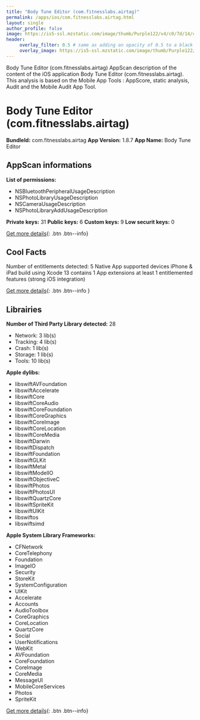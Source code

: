 ```yaml
---
title: "Body Tune Editor (com.fitnesslabs.airtag)"
permalink: /apps/ios/com.fitnesslabs.airtag.html
layout: single
author_profile: false
image: https://is5-ssl.mzstatic.com/image/thumb/Purple122/v4/c0/7d/14/c07d14fb-5691-483d-0a1b-282190ec1e1f/AppIcon-0-0-1x_U007emarketing-0-0-0-7-0-0-sRGB-0-0-0-GLES2_U002c0-512MB-85-220-0-0.png/512x512bb.jpg
header: 
     overlay_filter: 0.5 # same as adding an opacity of 0.5 to a black background
     overlay_image: https://is5-ssl.mzstatic.com/image/thumb/Purple122/v4/c0/7d/14/c07d14fb-5691-483d-0a1b-282190ec1e1f/AppIcon-0-0-1x_U007emarketing-0-0-0-7-0-0-sRGB-0-0-0-GLES2_U002c0-512MB-85-220-0-0.png/512x512bb.jpg
---
```

Body Tune Editor (com.fitnesslabs.airtag) AppScan description of the content of the iOS application Body Tune Editor (com.fitnesslabs.airtag). This analysis is based on the Mobile App Tools : AppScore, static analysis, Audit and the Mobile Audit App Tool.

# Body Tune Editor (com.fitnesslabs.airtag)

**BundleId:** com.fitnesslabs.airtag
**App Version:** 1.8.7
**App Name:** Body Tune Editor


## AppScan informations 

**List of permissions:** 
- NSBluetoothPeripheralUsageDescription
- NSPhotoLibraryUsageDescription
- NSCameraUsageDescription
- NSPhotoLibraryAddUsageDescription
  
  
**Private keys:** 31
**Public keys:** 6
**Custom keys:** 9
**Low securit keys:** 0
  
[Get more details](/pricing.html){: .btn .btn--info}

## Cool Facts

Number of entitlements detected: 5
Native App
supported devices iPhone & iPad
build using Xcode 13
contains 1 App extensions
at least 1 entitlemented features (strong iOS integration)
  
[Get more details](/pricing.html){: .btn .btn--info }

## Librairies 
**Number of Third Party Library detected:** 28
- Network: 3 lib(s)
- Tracking: 4 lib(s)
- Crash: 1 lib(s)
- Storage: 1 lib(s)
- Tools: 10 lib(s)


**Apple dylibs:**
- libswiftAVFoundation
- libswiftAccelerate
- libswiftCore
- libswiftCoreAudio
- libswiftCoreFoundation
- libswiftCoreGraphics
- libswiftCoreImage
- libswiftCoreLocation
- libswiftCoreMedia
- libswiftDarwin
- libswiftDispatch
- libswiftFoundation
- libswiftGLKit
- libswiftMetal
- libswiftModelIO
- libswiftObjectiveC
- libswiftPhotos
- libswiftPhotosUI
- libswiftQuartzCore
- libswiftSpriteKit
- libswiftUIKit
- libswiftos
- libswiftsimd


**Apple System Library Frameworks:**
- CFNetwork
- CoreTelephony
- Foundation
- ImageIO
- Security
- StoreKit
- SystemConfiguration
- UIKit
- Accelerate
- Accounts
- AudioToolbox
- CoreGraphics
- CoreLocation
- QuartzCore
- Social
- UserNotifications
- WebKit
- AVFoundation
- CoreFoundation
- CoreImage
- CoreMedia
- MessageUI
- MobileCoreServices
- Photos
- SpriteKit


  
[Get more details](/pricing.html){: .btn .btn--info}

